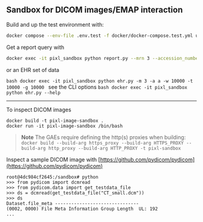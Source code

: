 ## Sandbox for DICOM images/EMAP interaction

Build and up the test environment with:

```bash
docker compose --env-file .env.test -f docker/docker-compose.test.yml up --build
```

Get a report query with

```bash
docker exec -it pixl_sandbox python report.py --mrn 3 --accession_number a
```

or an EHR set of data

``bash
docker exec -it pixl_sandbox python ehr.py -m 3 -a a -w 10000 -t 10000 -g 10000
``
see the CLI options
``bash
docker exec -it pixl_sandbox python ehr.py --help
``

*** 

To inspect DICOM images
```
docker build -t pixl-image-sandbox .
docker run -it pixl-image-sandbox /bin/bash
```

> **Note**
> The GAEs require defining the http(s) proxies when building:
> `docker build --build-arg https_proxy --build-arg HTTPS_PROXY --build-arg http_proxy --build-arg HTTP_PROXY -t pixl-sandbox`

Inspect a sample DICOM image with [https://github.com/pydicom/pydicom](https://github.com/pydicom/pydicom)

```
root@4dc984cf2645:/sandbox# python 
>>> from pydicom import dcmread
>>> from pydicom.data import get_testdata_file
>>> ds = dcmread(get_testdata_file("CT_small.dcm"))
>>> ds
Dataset.file_meta -------------------------------
(0002, 0000) File Meta Information Group Length  UL: 192
...
```

